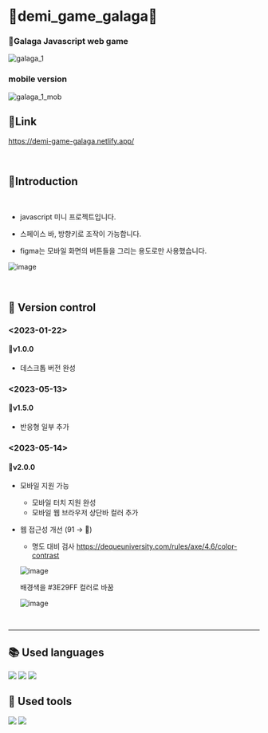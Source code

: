 # :space_invader:demi_game_galaga:space_invader:

### :rocket:Galaga Javascript web game

![galaga_1](https://github.com/Yeonji-Noob/demi_game_galaga/assets/121682565/af3c628f-c1ee-4eb0-bf7d-7d2fabd3d4b2)

### mobile version

![galaga_1_mob](https://github.com/Yeonji-Noob/demi_game_galaga/assets/121682565/e969b765-7d26-4697-899f-8be30d050bc1)


## :link:Link

https://demi-game-galaga.netlify.app/

<br/>

## :triangular_flag_on_post:Introduction

<br/>

+ javascript 미니 프로젝트입니다.

+ 스페이스 바, 방향키로 조작이 가능합니다.

+ figma는 모바일 화면의 버튼들을 그리는 용도로만 사용했습니다.  

![image](https://github.com/Yeonji-Noob/demi_game_galaga/assets/121682565/6330e6bf-42c7-4fc8-b92b-28e90b8444ad)

<br/>

## :bookmark_tabs: Version control

### <2023-01-22>

#### :round_pushpin:v1.0.0 
- 데스크톱 버전 완성

### <2023-05-13>

#### :round_pushpin:v1.5.0
- 반응형 일부 추가

### <2023-05-14>

#### :round_pushpin:v2.0.0
- 모바일 지원 가능
  + 모바일 터치 지원 완성
  + 모바일 웹 브라우저 상단바 컬러 추가  
  
- 웹 접근성 개선 (91 → :100:) 

  +  명도 대비 검사 https://dequeuniversity.com/rules/axe/4.6/color-contrast  
  
    ![image](https://github.com/Yeonji-Noob/demi_game_galaga/assets/121682565/e9988dd0-b071-45a6-bb41-8b1ffd3afb93)

  
    배경색을 #3E29FF 컬러로 바꿈
    
    ![image](https://github.com/Yeonji-Noob/demi_game_galaga/assets/121682565/65b66c85-7a0b-41c0-b2af-641d9ec5a095)


<br/>

---

## 📚 Used languages
<p>
<img src="https://img.shields.io/badge/HTML5-E34F26?style=for-the-badge&logo=HTML5&logoColor=white"/>
<img src="https://img.shields.io/badge/CSS3-1572B6?style=for-the-badge&logo=CSS3&logoColor=white"/>
<img src="https://img.shields.io/badge/Javascript-black?style=for-the-badge&logo=javascript&logoColor=F7DF1E"/>
</p>

## 🧰 Used tools
<p>
<img src="https://img.shields.io/badge/VScode-007ACC?style=for-the-badge&logo=visualstudiocode&logoColor=white"/>
<img src="https://img.shields.io/badge/Figma-F24E1E?style=for-the-badge&logo=figma&logoColor=white"/>
</p>
